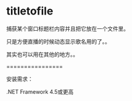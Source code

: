 # titletofile
捕获某个窗口标题栏内容并且把它放在一个文件里。

只是方便直播的时候动态显示歌名用的了。。

其实也可以用在其他的地方。。

================

安装需求：

.NET Framework 4.5或更高

